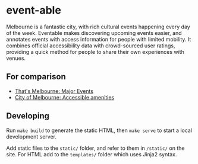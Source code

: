 # event-able

Melbourne is a fantastic city, with rich cultural events happening every day of the week. Eventable makes discovering upcoming events easier, and annotates events with access information for people with limited mobility. It combines official accessibility data with crowd-sourced user ratings, providing a quick method for people to share their own experiences with venues.

## For comparison

- [That's Melbourne: Major Events](http://www.thatsmelbourne.com.au/Whatson/MajorEvents/Pages/MajorEvents.aspx)
- [City of Melbourne: Accessible amenities](http://www.melbourne.vic.gov.au/CommunityServices/DisabilityServices/AccessibleAmenities/Pages/AccessibleAmenities.aspx)

## Developing

Run `make build` to generate the static HTML, then `make serve` to start a local development server.

Add static files to the `static/` folder, and refer to them in `/static/` on the site. For HTML add to the `templates/` folder which uses Jinja2 syntax.

